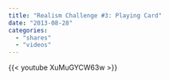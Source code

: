 ```yaml
---
title: "Realism Challenge #3: Playing Card"
date: "2013-08-28"
categories:
  - "shares"
  - "videos"
---
```


{{< youtube XuMuGYCW63w >}}

